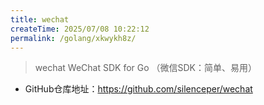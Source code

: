 ```yaml
---
title: wechat
createTime: 2025/07/08 10:22:12
permalink: /golang/xkwykh8z/
---
```

> wechat WeChat SDK for Go （微信SDK：简单、易用）


- GitHub仓库地址：https://github.com/silenceper/wechat